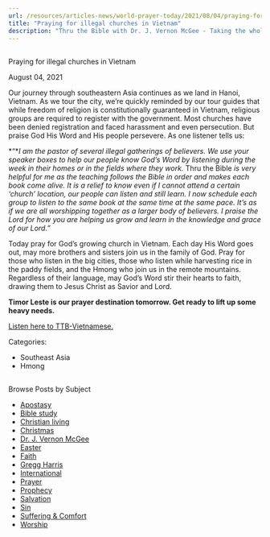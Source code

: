 ```yaml
---
url: /resources/articles-news/world-prayer-today/2021/08/04/praying-for-illegal-churches-in-vietnam
title: "Praying for illegal churches in Vietnam"
description: "Thru the Bible with Dr. J. Vernon McGee - Taking the whole Word to the whole world"
---
```







## 
 Praying for illegal churches in Vietnam


August 04, 2021
![]()




Our journey through southeastern Asia continues as we land in Hanoi, Vietnam. As we tour the city, we’re quickly reminded by our tour guides that while freedom of religion is constitutionally guaranteed in Vietnam, religious groups are required to register with the government. Most churches have been denied registration and faced harassment and even persecution. But praise God His Word and His people persevere. As one listener tells us: 

 *“**I am the pastor of several illegal gatherings of believers. We use 
your speaker boxes to help our people know God’s Word by listening 
during the week in their homes or in the fields where they work.* Thru the Bible *is very helpful for me as the teaching follows the Bible in order and makes each book come alive. It is a relief to know even if I cannot attend a certain ‘church’ location, our people can listen and still learn. I now schedule each group to listen to the same book at the same time at the same pace. It’s as if we are all worshipping together as a larger body of believers. I praise the Lord for how you are helping us grow and learn in the knowledge and grace of our Lord.”*

Today pray for God’s growing church in Vietnam. Each day His Word goes out, may more brothers and sisters join us in the family of God. Pray for those who listen in the big cities, those who listen while harvesting rice in the paddy fields, and the Hmong who join us in the remote mountains. Regardless of their language, may God’s Word stir their hearts to faith, drawing them to Jesus Christ as Savior and Lord. 

**Timor Leste is our prayer destination tomorrow. Get ready to lift up some heavy needs.**

[Listen here to TTB-Vietnamese.](https://ttb.twr.org/home/day,0299/language,VIE)



Categories: 


* Southeast Asia
* Hmong









## 
 Browse Posts by Subject


* [Apostasy](/resources/articles-news/-in-tags/tags/Apostasy)
* [Bible study](/resources/articles-news/-in-tags/tags/Bible-study)
* [Christian living](/resources/articles-news/-in-tags/tags/Christian-living)
* [Christmas](/resources/articles-news/-in-tags/tags/Christmas)
* [Dr. J. Vernon McGee](/resources/articles-news/-in-tags/tags/Dr-J-Vernon-McGee)
* [Easter](/resources/articles-news/-in-tags/tags/easter)
* [Faith](/resources/articles-news/-in-tags/tags/Faith)
* [Gregg Harris](/resources/articles-news/-in-tags/tags/Gregg-Harris)
* [International](/resources/articles-news/-in-tags/tags/International)
* [Prayer](/resources/articles-news/-in-tags/tags/prayer)
* [Prophecy](/resources/articles-news/-in-tags/tags/Prophecy)
* [Salvation](/resources/articles-news/-in-tags/tags/Salvation)
* [Sin](/resources/articles-news/-in-tags/tags/sin)
* [Suffering & Comfort](/resources/articles-news/-in-tags/tags/Suffering-Comfort)
* [Worship](/resources/articles-news/-in-tags/tags/worship)






